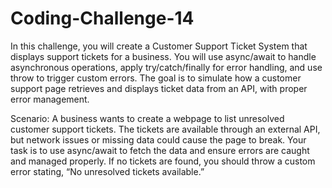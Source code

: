 # Coding-Challenge-14

In this challenge, you will create a Customer Support Ticket System that displays support tickets for a business. You will use async/await to handle asynchronous operations, apply try/catch/finally for error handling, and use throw to trigger custom errors. The goal is to simulate how a customer support page retrieves and displays ticket data from an API, with proper error management.

Scenario: A business wants to create a webpage to list unresolved customer support tickets. The tickets are available through an external API, but network issues or missing data could cause the page to break. Your task is to use async/await to fetch the data and ensure errors are caught and managed properly. If no tickets are found, you should throw a custom error stating, “No unresolved tickets available.”